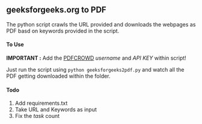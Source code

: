 ## geeksforgeeks.org to PDF

The python script crawls the URL provided and downloads the webpages as PDF basd on keywords provided in the script.

#### To Use
**IMPORTANT :** Add the [PDFCROWD](https://pdfcrowd.com) *username* and *API KEY* within script!
 
Just run the script using `python geeksforgeeks2pdf.py` and watch all the PDF getting downloaded within the folder.

#### Todo
1. Add requirements.txt
2. Take URL and Keywords as input
3. Fix the *task* count
